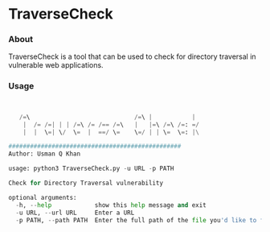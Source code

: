 # TraverseCheck

### About
TraverseCheck is a tool that can be used to check for directory traversal in vulnerable web applications.

### Usage

``` python 3


   /=\                             /=\ |           |
    |  /= /=| | | /=\ /= /== /=\   |   |=\ /=\ /=: =/
    |  |  \=| \/  \=  |  ==/ \=    \=/ | | \=  \=: |\

################################################
Author: Usman Q Khan

usage: python3 TraverseCheck.py -u URL -p PATH

Check for Directory Traversal vulnerability

optional arguments:
  -h, --help            show this help message and exit
  -u URL, --url URL     Enter a URL
  -p PATH, --path PATH  Enter the full path of the file you'd like to find
```
